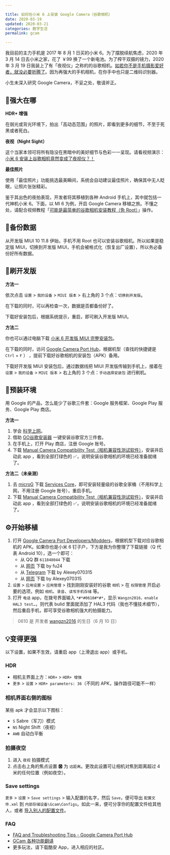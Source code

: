 ```yaml
---

title: 如何在小米 6 上安装 Google Camera（谷歌相机）
date: 2020-03-19   
updated: 2020-03-21 
categories: 数字生活  
permalink: gcam

---
```


我目前的主力手机是 2017 年 8 月 1 日买的小米 6。为了摆脱续航焦虑，2020 年 3 月 14 日去小米之家，花了 ￥99 换了一个新电池。为了榨干双摄的镜力，2020 年 3 月 19 日我装上了有「夜视仪」之称的的谷歌相机。[如若你不是手机摄影爱好者，就没必要折腾了](https://b23.tv/av48239681)。因为再强大的手机相机，在你手中也只是二维码识别器。



小生未深入研究 Google Camera，不妥之处，敬请斧正。



<!-- more -->

## 💪强大在哪

**HDR+ 增强**

在弱光或背光环境下，拍出「高动态范围」的照片，即看到更多的细节，不至于死黑或者死白。



**夜视（Night Sight）**


 这个当家本领可将所有隐没在黑暗中的美好细节与色彩一一呈现。请看视频演示：[小米 6 安装上谷歌相机竟然变成了夜视仪？！](https://www.bilibili.com/video/av49411443)



**最佳照片**

使用「最佳照片」功能挑选最美瞬间，系统会自动建议最佳照片，确保其中无人眨眼，让照片张张精彩。



鉴于其出色的夜拍表现，开发者将其移植到各种 Android 手机上，其中就包括一代神机小米 6。下面，以 MI 6 为例，开启 Google Camera 移植之旅。不懂之处，请配合视频教程「[可能是最简单的谷歌相机安装教程（免 Root）](https://www.bilibili.com/video/av56697545)」操作。



## 💾备份数据

从开发版 MIUI 10 11.8 伊始，手机不用 Root 也可以安装谷歌相机。所以如果是稳定版 MIUI，切换到开发版 MIUI，手机会被格式化（恢复出厂设置），所以务必备份好所有数据。



## 🤖刷开发版

**方法一**

依次点击 `设置` > `我的设备` > `MIUI 版本` > 右上角的 3 个点：`切换到开发版`。

在下载的同时，可以再检查一次，数据是否都备份好了。

下载好安装包后，根据系统提示，重启，即可刷入开发版 MIUI。



**方法二**

你也可以通过电脑下载 [小米 6 开发版 MIUI 完整安装包](https://www.miui.com/download-330.html)。

在下载的同时，访问 [Google Camera Port Hub](https://www.celsoazevedo.com/files/android/google-camera/developers/)，根据机型（查找的快捷键是 `Ctrl` + `F` ） ，提前下载好谷歌相机的安装包（APK）备用。

下载好开发版 MIUI 安装包后，通过数据线把 MIUI 开发版传输到手机上，接着在 `设置` > `我的设备` > `MIUI 版本` > 右上角的 3 个点：`手动选择安装包` 进行刷机。



## 🍳预装环境

用 Google 的产品，怎么能少了谷歌三件套：Google 服务框架、Google Play 服务、Google Play 商店。

**方法一**

1. 学会 [科学上网](https://tingtalk.me/fq/)。
2. 借助 [GO谷歌安装器](https://www.coolapk.com/apk/com.goplaycn.googleinstall) 一键安装谷歌官方三件套。
3. 在手机上，打开 Play 商店，注册 Google 账号。
4. 下载 [Manual Camera Compatibility Test（相机兼容性测试软件）](https://www.coolapk.com/apk/pl.vipek.camera2_compatibility_test)，安装并启动此 app ，看到全部打绿色的 ✅，说明安装谷歌相机的环境已经准备就绪了。



**方法二（未亲测）**

1. 去 [microG](https://microg.org/download.html) 下载 [Services Core](https://microg.org/fdroid/repo/com.google.android.gms-19420020.apk)，即可安装轻量级的谷歌全家桶（不用科学上网，不用注册 Google 账号），重启手机。
2. 下载 [Manual Camera Compatibility Test（相机兼容性测试软件）](https://www.coolapk.com/apk/pl.vipek.camera2_compatibility_test)，安装并启动此 app ，看到全部打绿色的 ✅，说明安装谷歌相机的环境已经准备就绪了。



## ⚙️开始移植

1. 打开 [Google Camera Port Developers/Modders](https://www.celsoazevedo.com/files/android/google-camera/developers/)，根据机型下载对应谷歌相机的 APK。如果你也是小米 6 钉子户，下方是我为你整理了下载链接（Q 代表 Android 10），选一个即可：
   - 从 QQ 群 `611848044` 下载
   - 从 [网页](https://www.celsoazevedo.com/files/android/google-camera/dev-fu24/) 下载 by fu24
   - 从 [Telegram](https://t.me/alexey070315) 下载 by Alexey070315
   - 从 [网页](https://www.celsoazevedo.com/files/android/google-camera/dev-alexey070315/) 下载 by Alexey070315
2. `设置` > `应用设置` > `应用管理` > 找到刚刚安装好的谷歌 `相机` > 在 `权限管理` 开启必要的选项，例如 `相机`、`录音`、`读写手机存储` 等。
3. 打开 `电话` app，在拨号界面输入 `*#*#0610#*#*`，显示 `Wangzn2016，enable HAL3 test…`，则代表 bulid 里面就添加了 HAL3 代码（我也不懂技术细节），然后重启手机，即可享受谷歌相机强大的拍摄能力。

> 0610 是 开发者 [wangzn2016](https://weibo.com/u/6586011938) 的生日（6 月 10 日）



## 💡变得更强

以下设置，如果不生效，请重启 app（上滑退出 app）或手机。

### HDR

- 相机主界面上方：`HDR+` > `HDR+ 增强`
- `更多` > `设置` > `HDR+ parameters: 36`（不同的 APK，操作路径可能不一样）

### 相机界面右侧的图标

某些 apk 才会显示以下图标：

- `S`
  Sabre（军刀）模式
- `NS`
  Night Shift（夜视）
- `AWB`
  自动白平衡

### 拍摄夜空

1. 进入 `夜视` 拍摄模式
2. 点击右上角的焦点设置 🅾️ 为 `远距离`。更改此设置可让相机对焦到距离超过 4 米的任何位置（例如夜空）。


### Save settings

`更多` > `设置` > `Save settings` > 输入配置的名字，然后 `Save`，便可导出 `配置文件.xml` 到 `内部存储设备\Gcam\Configs`。如此一来，便可分享你的配置文件给其他人，或者 [导入别人的配置文件](https://www.celsoazevedo.com/files/android/google-camera/f/settings09/)。



### FAQ

- [FAQ and Troubleshooting Tips - Google Camera Port Hub](https://www.celsoazevedo.com/files/android/google-camera/troubleshooting/)
- [GCam 各种功能翻译](https://home.gamer.com.tw/creationDetail.php?sn=4449276)
- 更多玩法，请下载酷安 App，进入相应的社区。